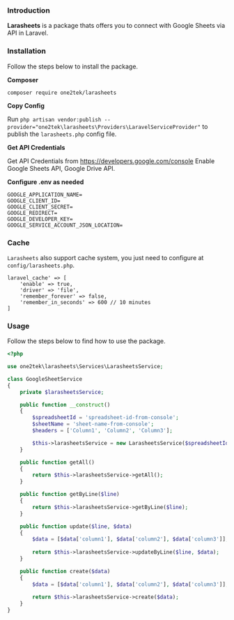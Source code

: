 ### Introduction

**Larasheets** is a package thats offers you to connect with Google Sheets via API in Laravel.

### Installation

Follow the steps below to install the package.


**Composer**

```
composer require one2tek/larasheets
```

**Copy Config**

Run `php artisan vendor:publish --provider="one2tek\larasheets\Providers\LaravelServiceProvider"` to publish the `larasheets.php` config file.

**Get API Credentials**

Get API Credentials from https://developers.google.com/console
Enable Google Sheets API, Google Drive API.

**Configure .env as needed**

```
GOOGLE_APPLICATION_NAME=
GOOGLE_CLIENT_ID=
GOOGLE_CLIENT_SECRET=
GOOGLE_REDIRECT=
GOOGLE_DEVELOPER_KEY=
GOOGLE_SERVICE_ACCOUNT_JSON_LOCATION=
```

### Cache

`Larasheets` also support cache system, you just need to configure at `config/larasheets.php`.

```
laravel_cache' => [
    'enable' => true,
    'driver' => 'file',
    'remember_forever' => false,
    'remember_in_seconds' => 600 // 10 minutes
]
```

### Usage

Follow the steps below to find how to use the package.

```php
<?php

use one2tek\larasheets\Services\LarasheetsService;

class GoogleSheetService
{
    private $larasheetsService;

    public function __construct()
    {
        $spreadsheetId = 'spreadsheet-id-from-console';
        $sheetName = 'sheet-name-from-console';
        $headers = ['Column1', 'Column2', 'Column3'];

        $this->larasheetsService = new LarasheetsService($spreadsheetId, $sheetName, $headers);
    }

    public function getAll()
    {
        return $this->larasheetsService->getAll();
    }

    public function getByLine($line)
    {
        return $this->larasheetsService->getByLine($line);
    }

    public function update($line, $data)
    {
        $data = [$data['column1'], $data['column2'], $data['column3']];
        
        return $this->larasheetsService->updateByLine($line, $data);
    }

    public function create($data)
    {
        $data = [$data['column1'], $data['column2'], $data['column3']];
       
        return $this->larasheetsService->create($data);
    }
}
```
